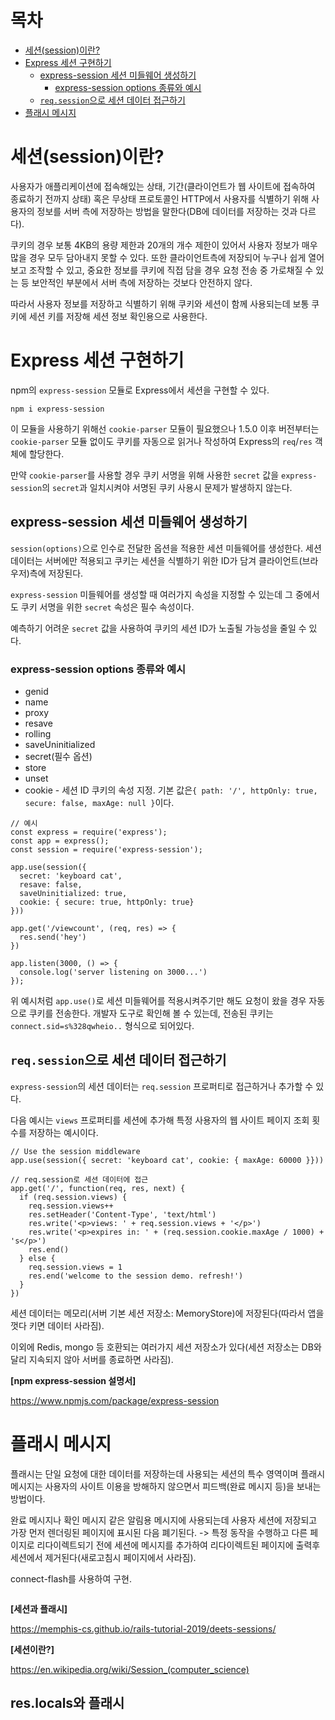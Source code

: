 # 목차
- [세션(session)이란?](#세션session이란)
- [Express 세션 구현하기](#express-세션-구현하기)
  - [express-session 세션 미들웨어 생성하기](#express-session-세션-미들웨어-생성하기)
    - [express-session options 종류와 예시](#express-session-options-종류와-예시)
  - [`req.session`으로 세션 데이터 접근하기](#reqsession으로-세션-데이터-접근하기)
- [플래시 메시지](#플래시-메시지)
  
  
# 세션(session)이란?

사용자가 애플리케이션에 접속해있는 상태, 기간(클라이언트가 웹 사이트에 접속하여 종료하기 전까지 상태) 혹은 무상태 프로토콜인 HTTP에서 사용자를 식별하기 위해 사용자의 정보를 서버 측에 저장하는 방법을 말한다(DB에 데이터를 저장하는 것과 다르다).

쿠키의 경우 보통 4KB의 용량 제한과 20개의 개수 제한이 있어서 사용자 정보가 매우 많을 경우 모두 담아내지 못할 수 있다. 또한 클라이언트측에 저장되어 누구나 쉽게 열어보고 조작할 수 있고, 중요한 정보를 쿠키에 직접 담을 경우 요청 전송 중 가로채질 수 있는 등 보안적인 부분에서 서버 측에 저장하는 것보다 안전하지 않다.

따라서 사용자 정보를 저장하고 식별하기 위해 쿠키와 세션이 함께 사용되는데 보통 쿠키에 세션 키를 저장해 세션 정보 확인용으로 사용한다.

# Express 세션 구현하기

npm의 `express-session` 모듈로 Express에서 세션을 구현할 수 있다.
```
npm i express-session
```

이 모듈을 사용하기 위해선 `cookie-parser` 모듈이 필요했으나 1.5.0 이후 버전부터는 `cookie-parser` 모듈 없이도 쿠키를 자동으로 읽거나 작성하여 Express의 `req`/`res` 객체에 할당한다. 

만약 `cookie-parser`를 사용할 경우 쿠키 서명을 위해 사용한 `secret` 값을 `express-session`의 `secret`과 일치시켜야 서명된 쿠키 사용시 문제가 발생하지 않는다.

## express-session 세션 미들웨어 생성하기

`session(options)`으로 인수로 전달한 옵션을 적용한 세션 미들웨어를 생성한다. 세션 데이터는 서버에만 적용되고 쿠키는 세션을 식별하기 위한 ID가 담겨 클라이언트(브라우저)측에 저장된다.

`express-session` 미들웨어를 생성할 때 여러가지 속성을 지정할 수 있는데 그 중에서도 쿠키 서명을 위한 `secret` 속성은 필수 속성이다.

예측하기 어려운 `secret` 값을 사용하여 쿠키의 세션 ID가 노출될 가능성을 줄일 수 있다.

### express-session options 종류와 예시

+ genid
+ name
+ proxy
+ resave
+ rolling
+ saveUninitialized
+ secret(필수 옵션)
+ store
+ unset
+ cookie - 세션 ID 쿠키의 속성 지정. 기본 값은`{ path: '/', httpOnly: true, secure: false, maxAge: null }`이다.

```
// 예시
const express = require('express');
const app = express();
const session = require('express-session');

app.use(session({
  secret: 'keyboard cat',
  resave: false,
  saveUninitialized: true,
  cookie: { secure: true, httpOnly: true}
}))

app.get('/viewcount', (req, res) => {
  res.send('hey')
})

app.listen(3000, () => {
  console.log('server listening on 3000...')
});
```

위 예시처럼 `app.use()`로 세션 미들웨어를 적용시켜주기만 해도 요청이 왔을 경우 자동으로 쿠키를 전송한다. 개발자 도구로 확인해 볼 수 있는데, 전송된 쿠키는 `connect.sid=s%328qwheio..` 형식으로 되어있다.


## `req.session`으로 세션 데이터 접근하기

`express-session`의 세션 데이터는 `req.session` 프로퍼티로 접근하거나 추가할 수 있다.
<!-- To store or access session data, simply use the request property `req.session`, which is (generally) serialized as JSON by the store, so nested objects are typically fine. -->

다음 예시는 `views` 프로퍼티를 세션에 추가해 특정 사용자의 웹 사이트 페이지 조회 횟수를 저장하는 예시이다.

```
// Use the session middleware
app.use(session({ secret: 'keyboard cat', cookie: { maxAge: 60000 }}))

// req.session로 세션 데이터에 접근
app.get('/', function(req, res, next) {
  if (req.session.views) {
    req.session.views++
    res.setHeader('Content-Type', 'text/html')
    res.write('<p>views: ' + req.session.views + '</p>')
    res.write('<p>expires in: ' + (req.session.cookie.maxAge / 1000) + 's</p>')
    res.end()
  } else {
    req.session.views = 1
    res.end('welcome to the session demo. refresh!')
  }
})
```

세션 데이터는 메모리(서버 기본 세션 저장소: MemoryStore)에 저장된다(따라서 앱을 껏다 키면 데이터 사라짐).
<!-- 
The default server-side session storage, Memo ryStore, is purposely not designed for a production environment. It will leak memory under most conditions, does not scale past a single process, and is meant for debugging and developing. -->

이외에 Redis, mongo 등 호환되는 여러가지 세션 저장소가 있다(세션 저장소는 DB와 달리 지속되지 않아 서버를 종료하면 사라짐).


**[npm express-session 설명서]**

https://www.npmjs.com/package/express-session

# 플래시 메시지

플래시는 단일 요청에 대한 데이터를 저장하는데 사용되는 세션의 특수 영역이며 플래시 메시지는 사용자의 사이트 이용을 방해하지 않으면서 피드백(완료 메시지 등)을 보내는 방법이다. 

완료 메시지나 확인 메시지 같은 알림용 메시지에 사용되는데 사용자 세션에 저장되고 가장 먼저 렌더링된 페이지에 표시된 다음 폐기된다. -> 특정 동작을 수행하고 다른 페이지로 리다이렉트되기 전에 세션에 메시지를 추가하여 리다이렉트된 페이지에 출력후 세션에서 제거된다(새로고침시 페이지에서 사라짐).

<!-- 플래시 메시지는 세션을 이용하여 간단하게 구현할 수 있다. -->
<!-- 다양한 용도로 사용됨. -->

connect-flash를 사용하여 구현.
```
```
**[세션과 플래시]**

https://memphis-cs.github.io/rails-tutorial-2019/deets-sessions/

**[세션이란?]**

https://en.wikipedia.org/wiki/Session_(computer_science)



## res.locals와 플래시


